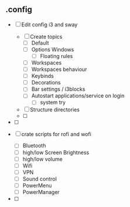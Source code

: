 ## .config

- [ ] Edit config i3 and sway
  - [ ] Create topics
    - [ ] Default
    - [ ] Options Windows
      - [ ] Floating rules 
    - [ ] Workspaces
    - [ ] Workspaces behaviour
    - [ ] Keybinds
    - [ ] Decorations
    - [ ] Bar settings / i3blocks
    - [ ] Autostart applications/service on login
      - [ ] system try
  - [ ] Structure directories
  - [ ] 
- [ ] 


- [ ] crate scripts for rofi and wofi
  - [ ] Bluetooth
  - [ ] high/low Screen Brightness
  - [ ] high/low volume
  - [ ] Wifi
  - [ ] VPN
  - [ ] Sound control
  - [ ] PowerMenu
  - [ ] PowerManager
- [ ] 